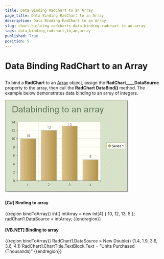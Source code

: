 ```yaml
---
title: Data Binding RadChart to an Array
page_title: Data Binding RadChart to an Array
description: Data Binding RadChart to an Array
slug: chart-building-radcharts-data-binding-radchart-to-an-array
tags: data,binding,radchart,to,an,array
published: True
position: 5
---
```


# Data Binding RadChart to an Array



## 

To bind a __RadChart__ to an 
          [Array](http://msdn2.microsoft.com/en-us/library/system.array(VS.71).aspx)
          object, assign the __RadChart____DataSource__ property to the array, then call the
          __RadChart DataBind()__ method. The example below demonstrates data binding to an array of integers.



![chart-building-radcharts-data-binding-radchart-to-an-array 001](images/chart-building-radcharts-data-binding-radchart-to-an-array001.png)

#### __[C#] Binding to array__

{{region bindToArray}}
	            int[] intArray = new int[4] { 10, 12, 13, 5 };
	            radChart1.DataSource = intArray;
	{{endregion}}



#### __[VB.NET] Binding to array__

{{region bindToArray}}
	        RadChart1.DataSource = New Double() {1.4, 1.9, 3.6, 3.6, 4.1}
	        RadChart1.ChartTitle.TextBlock.Text = "Units Purchased (Thousands)"
	{{endregion}}


